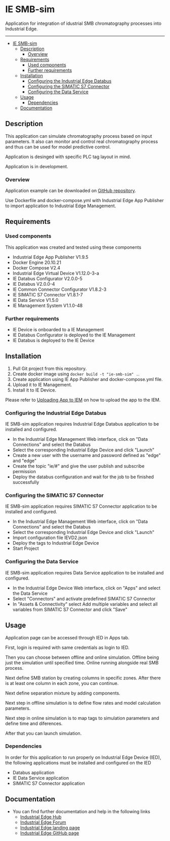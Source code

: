 # IE SMB-sim

Application for integration of idustrial SMB chromatography processes into Industrial Edge.

---


- [IE SMB-sim](#ie-smb-sim)
  - [Description](#description)
    - [Overview](#overview)
  - [Requirements](#requirements)
    - [Used components](#used-components)
    - [Further requirements](#further-requirements)
  - [Installation](#installation)
    - [Configuring the Industrial Edge Databus](#configuring-the-industrial-edge-databus)
    - [Configuring the SIMATIC S7 Connector](#configuring-the-simatic-s7-connector)
    - [Configuring the Data Service](#configuring-the-data-service)
  - [Usage](#usage)
    - [Dependencies](#dependencies)
  - [Documentation](#documentation)

## Description

This application can simulate chromatography process based on input parameters. It also can monitor and control real chromatography process and thus can be used for model predictive control.

Application is desinged with specific PLC tag layout in mind.

Application is in development.

### Overview

Application example can be downloaded on [GitHub repository](https://github.com/svoboad3/SMBSimulator).

Use Dockerfile and docker-compose.yml with Industrial Edge App Publisher to import application to Industrial Edge Management.

## Requirements

### Used components

This application was created and tested using these components

- Industrial Edge App Publisher V1.9.5
- Docker Engine 20.10.21
- Docker Compose V2.4
- Industrial Edge Virtual Device V1.12.0-3-a
- IE Databus Configurator V2.0.0-5
- IE Databus V2.0.0-4
- IE Common Connector Configurator V1.8.2-3
- IE SIMATIC S7 Connector V1.8.1-7
- IE Data Service V1.5.0
- IE Management System V1.1.0-48

### Further requirements

- IE Device is onboarded to a IE Management
- IE Databus Configurator is deployed to the IE Management
- IE Databus is deployed to the IE Device

## Installation

1. Pull Git project from this repository.
2. Create docker image using `docker build -t "ie-smb-sim" .`.
3. Create application using IE App Publisher and docker-compose.yml file.
4. Upload it to IE Management.
5. Install it to IE Device.

Please refer to [Uploading App to IEM](https://github.com/industrial-edge/upload-app-to-industrial-edge-management) on how to upload the app to the IEM.

### Configuring the Industrial Edge Databus

IE SMB-sim application requires Industrial Edge Databus application to be installed and configured.

- In the Industrial Edge Management Web interface, click on "Data Connections" and select the Databus
- Select the corresponding Industrial Edge Device and click "Launch"
- Create a new user with the username and password defined as "edge" and "edge"
- Create the topic "ie/#" and give the user publish and subscribe permission
- Deploy the databus configuration and wait for the job to be finished successfully

### Configuring the SIMATIC S7 Connector

IE SMB-sim application requires SIMATIC S7 Connector application to be installed and configured.

- In the Industrial Edge Management Web interface, click on "Data Connections" and select the Databus
- Select the corresponding Industrial Edge Device and click "Launch"
- Import configuration file IEVD2.json
- Deploy the tags to Industrial Edge Device
- Start Project

### Configuring the Data Service

IE SMB-sim application requires Data Service application to be installed and configured.

- In the Industrial Edge Device Web interface, click on "Apps" and select the Data Service
- Select "Connectors" and activate predefined SIMATIC S7 Connector
- In "Assets & Connectivity" select Add multiple variables and select all variables from SIMATIC S7 Connector and click "Save"

## Usage

Application page can be accessed through IED in Apps tab.

First, login is required with same credentials as login to IED.

Then you can choose between offline and online simulation. Offline being just the simulation until specified time. Online running alongside real SMB process.

Next define SMB station by creating columns in specific zones. After there is at least one column in each zone, you can continue.

Next define separation mixture by adding components.

Next step in offline simulation is to define flow rates and model calculation parameters.

Next step in online simulation is to map tags to simulation parameters and define time and diferences.

After that you can launch simulation.

### Dependencies

In order for this application to run properly on Industrial Edge Device (IED), the following applications must be installed and configured on the IED

- Databus application
- IE Data Service application
- SIMATIC S7 Connector application

## Documentation
  
- You can find further documentation and help in the following links
  - [Industrial Edge Hub](https://iehub.eu1.edge.siemens.cloud/#/documentation)
  - [Industrial Edge Forum](https://www.siemens.com/industrial-edge-forum)
  - [Industrial Edge landing page](https://new.siemens.com/global/en/products/automation/topic-areas/industrial-edge/simatic-edge.html)
  - [Industrial Edge GitHub page](https://github.com/industrial-edge)
